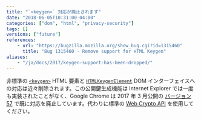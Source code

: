 ```yaml
---
title: "`<keygen>` 対応が廃止されます"
date: "2018-06-05T10:31:00-04:00"
categories: ["dom", "html", "privacy-security"]
tags: []
versions: ["future"]
references:
    - url: "https://bugzilla.mozilla.org/show_bug.cgi?id=1315460"
      title: "Bug 1315460 - Remove support for HTML Keygen"
aliases:
    - "/ja/docs/2017/keygen-support-has-been-dropped/"
---
```

非標準の [`<keygen>`](https://developer.mozilla.org/docs/Web/HTML/Element/keygen) HTML 要素と [`HTMLKeygenElement`](https://developer.mozilla.org/docs/Web/API/HTMLKeygenElement) DOM インターフェイスへの対応は近々削除されます。この公開鍵生成機能は Internet Explorer では一度も実装されたことがなく、Google Chrome は 2017 年 3 月公開の [バージョン 57](https://www.chromestatus.com/feature/5716060992962560) で既に対応を廃止しています。代わりに標準の [Web Crypto API](https://developer.mozilla.org/docs/Web/API/Web_Crypto_API) を使用してください。

